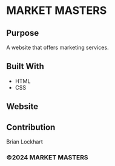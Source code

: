 # MARKET MASTERS

## Purpose
A website that offers marketing services. 

## Built With
* HTML
* CSS

## Website

## Contribution
Brian Lockhart

### ©️2024 MARKET MASTERS